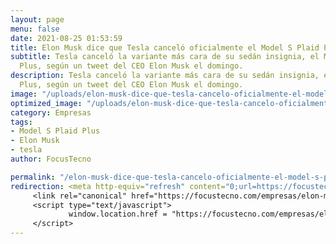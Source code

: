 ```yaml
---
layout: page
menu: false
date: 2021-08-25 01:53:59
title: Elon Musk dice que Tesla canceló oficialmente el Model S Plaid Plus
subtitle: Tesla canceló la variante más cara de su sedán insignia, el Model S Plaid
  Plus, según un tweet del CEO Elon Musk el domingo.
description: Tesla canceló la variante más cara de su sedán insignia, el Model S Plaid
  Plus, según un tweet del CEO Elon Musk el domingo.
image: "/uploads/elon-musk-dice-que-tesla-cancelo-oficialmente-el-model-s-plaid-plus-focus-tecno.jpg"
optimized_image: "/uploads/elon-musk-dice-que-tesla-cancelo-oficialmente-el-model-s-plaid-plus-focus-tecno.jpg"
category: Empresas
tags:
- Model S Plaid Plus
- Elon Musk
- tesla
author: FocusTecno

permalink: "/elon-musk-dice-que-tesla-cancelo-oficialmente-el-model-s-plaid-plus/"
redirection: <meta http-equiv="refresh" content="0;url=https://focustecno.com/empresas/elon-musk-dice-que-tesla-cancelo-oficialmente-el-model-s-plaid-plus/"/>
     <link rel="canonical" href="https://focustecno.com/empresas/elon-musk-dice-que-tesla-cancelo-oficialmente-el-model-s-plaid-plus/"/>
     <script type="text/javascript">
             window.location.href = "https://focustecno.com/empresas/elon-musk-dice-que-tesla-cancelo-oficialmente-el-model-s-plaid-plus/"
     </script>
---
```

